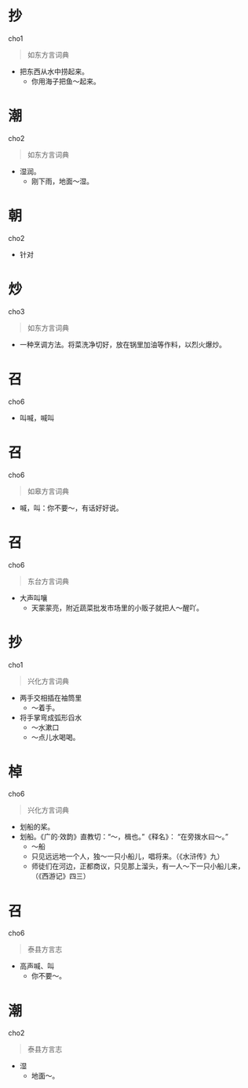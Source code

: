 # 抄
cho1
> 如东方言词典
- 把东西从水中捞起来。
  - 你用海子把鱼～起来。

# 潮
cho2
> 如东方言词典
- 湿润。
  - 刚下雨，地面～湿。

# 朝
cho2
- 针对

# 炒
cho3
> 如东方言词典
- 一种烹调方法。将菜洗净切好，放在锅里加油等作料，以烈火爆炒。

# 召
cho6
- 叫喊，喊叫

# 召
cho6
> 如皋方言词典
- 喊，叫：你不要～，有话好好说。

# 召
cho6
> 东台方言词典
- 大声叫嚷
  - 天蒙蒙亮，附近蔬菜批发市场里的小贩子就把人～醒吖。

# 抄
cho1
> 兴化方言词典
- 两手交相插在袖筒里
  - ～着手。
- 将手掌弯成弧形舀水
  - ～水漱口
  - ～点儿水喝喝。

# 棹
cho6
> 兴化方言词典
- 划船的桨。
- 划船。《广的·效韵》直教切：“～，楫也。”《释名》： “在旁拨水曰～。”
  - ～船
  - 只见远远地一个人，独～一只小船儿，唱将来。（《水浒传》九）
  - 师徒们在河边，正都商议，只见那上溜头，有一人～下一只小船儿来，（《西游记》四三）

# 召
cho6
> 泰县方言志
- 高声喊、叫
  - 你不要～。

# 潮
cho2
> 泰县方言志
- 湿
  - 地面～。
